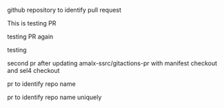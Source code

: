 github repository to identify pull request

This is testing PR

testing PR again

testing

second pr after updating amalx-ssrc/gitactions-pr with manifest checkout and sel4 checkout

pr to identify repo name

pr to identify repo name uniquely

